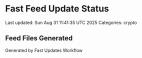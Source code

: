 # Fast Feed Update Status
Last updated: Sun Aug 31 11:41:35 UTC 2025
Categories: crypto

## Feed Files Generated

Generated by Fast Updates Workflow
